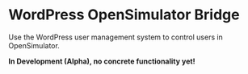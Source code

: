 # WordPress OpenSimulator Bridge
Use the WordPress user management system to control users in OpenSimulator.

**In Development (Alpha), no concrete functionality yet!**
